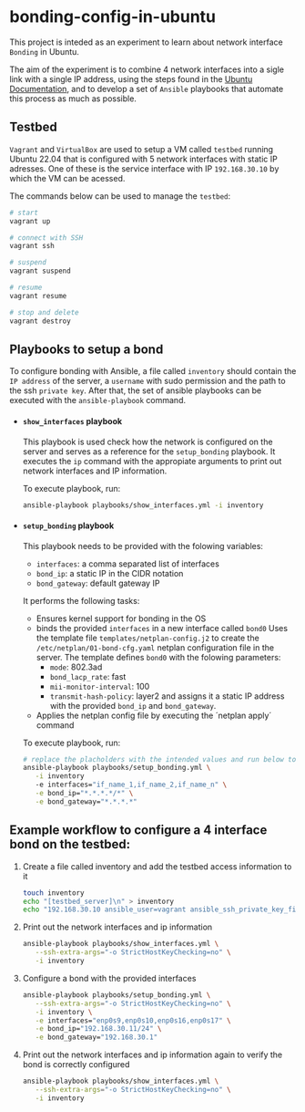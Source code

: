 # bonding-config-in-ubuntu

This project is inteded as an experiment to learn about network interface `Bonding` in Ubuntu.

The aim of the experiment is to combine 4 network interfaces into a sigle link with a single IP address, using the steps found in the [Ubuntu Documentation](https://help.ubuntu.com/community/UbuntuBonding), and to develop a set of `Ansible` playbooks that automate this process as much as possible.


## Testbed 

`Vagrant` and `VirtualBox` are used to setup a VM called `testbed` running Ubuntu 22.04 that is configured with 5 network interfaces with static IP adresses. One of these is the service interface with IP `192.168.30.10` by which the VM can be acessed.


The commands below can be used to manage the `testbed`:
```bash
# start
vagrant up

# connect with SSH
vagrant ssh

# suspend
vagrant suspend

# resume
vagrant resume

# stop and delete
vagrant destroy
```

## Playbooks to setup a bond

To configure bonding with Ansible, a file called `inventory` should contain the `IP address` of the server, a `username` with sudo permission and the path to the ssh `private key`. After that, the set of ansible playbooks can be executed with the `ansible-playbook` command.

- #### `show_interfaces` playbook
  This playbook is used check how the network is configured on the server and serves as a reference for the `setup_bonding` playbook. It executes the `ip` command with the appropiate arguments to print out network interfaces and IP information.

  To execute playbook, run:
  ```bash
  ansible-playbook playbooks/show_interfaces.yml -i inventory 
  ```


- #### `setup_bonding` playbook
  This playbook needs to be provided with the folowing variables: 
  - `interfaces`: a comma separated list of interfaces 
  - `bond_ip`: a static IP in the CIDR notation 
  - `bond_gateway`: default gateway IP 
  
  It performs the following tasks:
  - Ensures kernel support for bonding in the OS
  - binds the provided `interfaces` in a new interface called `bond0`
    Uses the template file `templates/netplan-config.j2` to create the `/etc/netplan/01-bond-cfg.yaml` netplan configuration file in the server.
    The template defines `bond0` with the folowing parameters:
     - `mode`: 802.3ad
     - `bond_lacp_rate`: fast
     - `mii-monitor-interval`: 100
     - `transmit-hash-policy`: layer2
    and assigns it a static IP address with the provided `bond_ip` and `bond_gateway`.
  - Applies the netplan config file by executing the ´netplan apply´ command
  
  To execute playbook, run:
  ```bash
  # replace the placholders with the intended values and run below to setup the bond
  ansible-playbook playbooks/setup_bonding.yml \
     -i inventory 
     -e interfaces="if_name_1,if_name_2,if_name_n" \
     -e bond_ip="*.*.*.*/*" \
     -e bond_gateway="*.*.*.*" 
  ```


## Example workflow to configure a 4 interface bond on the testbed:
1. Create a file called inventory and add the testbed access information to it
   ```bash
   touch inventory
   echo "[testbed_server]\n" > inventory
   echo "192.168.30.10 ansible_user=vagrant ansible_ssh_private_key_file=.vagrant/machines/testbed/virtualbox/private_key\n" >> inventory
   ```

2. Print out the network interfaces and ip information
   ```bash
   ansible-playbook playbooks/show_interfaces.yml \
      --ssh-extra-args="-o StrictHostKeyChecking=no" \
      -i inventory 
   ```

3. Configure a bond with the provided interfaces
   ```bash
   ansible-playbook playbooks/setup_bonding.yml \
      --ssh-extra-args="-o StrictHostKeyChecking=no" \
      -i inventory \
      -e interfaces="enp0s9,enp0s10,enp0s16,enp0s17" \
      -e bond_ip="192.168.30.11/24" \
      -e bond_gateway="192.168.30.1" 
   ```

4. Print out the network interfaces and ip information again to verify the bond is correctly configured
   ```bash
   ansible-playbook playbooks/show_interfaces.yml \
      --ssh-extra-args="-o StrictHostKeyChecking=no" \
      -i inventory 
   ```
  
